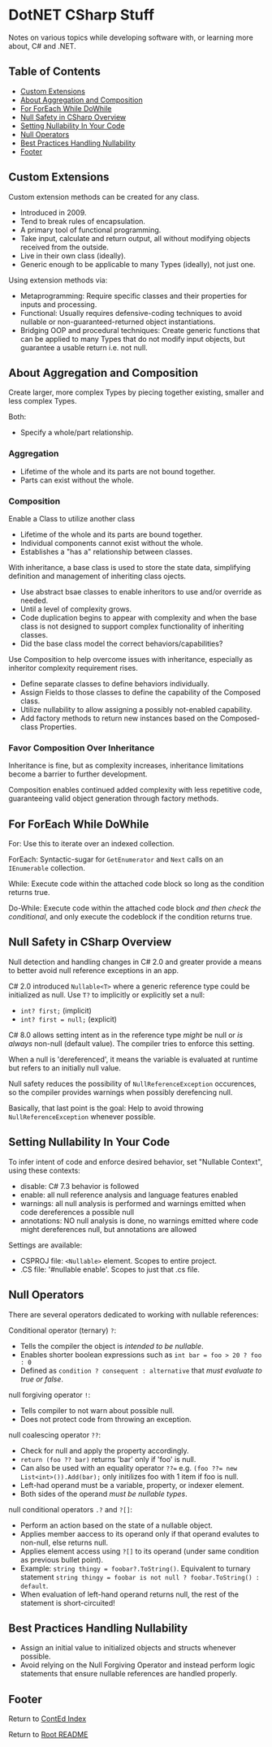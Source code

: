 # DotNET CSharp Stuff

Notes on various topics while developing software with, or learning more about, C# and .NET.

## Table of Contents

- [Custom Extensions](#custom-extensions)
- [About Aggregation and Composition](#about-aggregation-and-composition)
- [For ForEach While DoWhile](#for-foreach-while-dowhile)
- [Null Safety in CSharp Overview](#null-safety-in-csharp-overview)
- [Setting Nullability In Your Code](#setting-nullability-in-your-code)
- [Null Operators](#null-operators)
- [Best Practices Handling Nullability](#best-practices-handling-nullability)
- [Footer](#footer)

## Custom Extensions

Custom extension methods can be created for any class.

- Introduced in 2009.
- Tend to break rules of encapsulation.
- A primary tool of functional programming.
- Take input, calculate and return output, all without modifying objects received from the outside.
- Live in their own class (ideally).
- Generic enough to be applicable to many Types (ideally), not just one.

Using extension methods via:

- Metaprogramming: Require specific classes and their properties for inputs and processing.
- Functional: Usually requires defensive-coding techniques to avoid nullable or non-guaranteed-returned object instantiations.
- Bridging OOP and procedural techniques: Create generic functions that can be applied to many Types that do not modify input objects, but guarantee a usable return i.e. not null.

## About Aggregation and Composition

Create larger, more complex Types by piecing together existing, smaller and less complex Types.

Both:

- Specify a whole/part relationship.

### Aggregation

- Lifetime of the whole and its parts are not bound together.
- Parts can exist without the whole.

### Composition

Enable a Class to utilize another class

- Lifetime of the whole and its parts are bound together.
- Individual components cannot exist without the whole.
- Establishes a "has a" relationship between classes.

With inheritance, a base class is used to store the state data, simplifying definition and management of inheriting class ojects.

- Use abstract bsae classes to enable inheritors to use and/or override as needed.
- Until a level of complexity grows.
- Code duplication begins to appear with complexity and when the base class is not designed to support complex functionality of inheriting classes.
- Did the base class model the correct behaviors/capabilities?

Use Composition to help overcome issues with inheritance, especially as inheritor complexity requirement rises.

- Define separate classes to define behaviors individually.
- Assign Fields to those classes to define the capability of the Composed class.
- Utilize nullability to allow assigning a possibly not-enabled capability.
- Add factory methods to return new instances based on the Composed-class Properties.

### Favor Composition Over Inheritance

Inheritance is fine, but as complexity increases, inheritance limitations become a barrier to further development.

Composition enables continued added complexity with less repetitive code, guaranteeing valid object generation through factory methods.

## For ForEach While DoWhile

For: Use this to iterate over an indexed collection.

ForEach: Syntactic-sugar for `GetEnumerator` and `Next` calls on an `IEnumerable` collection.

While: Execute code within the attached code block so long as the condition returns true.

Do-While: Execute code within the attached code block _and then check the conditional_, and only execute the codeblock if the condition returns true.

## Null Safety in CSharp Overview

Null detection and handling changes in C# 2.0 and greater provide a means to better avoid null reference exceptions in an app.

C# 2.0 introduced `Nullable<T>` where a generic reference type could be initialized as null. Use `T?` to implicitly or explicitly set a null:

- `int? first;` (implicit)
- `int? first = null;` (explicit)

C# 8.0 allows setting intent as in the reference type _might_ be null or _is always_ non-null (default value). The compiler tries to enforce this setting.

When a null is 'dereferenced', it means the variable is evaluated at runtime but refers to an initially null value.

Null safety reduces the possibility of `NullReferenceException` occurences, so the compiler provides warnings when possibly derefencing null.

Basically, that last point is the goal: Help to avoid throwing `NullReferenceException` whenever possible.

## Setting Nullability In Your Code

To infer intent of code and enforce desired behavior, set "Nullable Context", using these contexts:

- disable: C# 7.3 behavior is followed
- enable: all null reference analysis and language features enabled
- warnings: all null analysis is performed and warnings emitted  when code dereferences a possible null
- annotations: NO null analysis is done, no warnings emitted where code might dereferences null, but annotations are allowed

Settings are available:

- CSPROJ file: `<Nullable>` element. Scopes to entire project.
- .CS file: '#nullable enable'. Scopes to just that .cs file.

## Null Operators

There are several operators dedicated to working with nullable references:

Conditional operator (ternary) `?`:

- Tells the compiler the object is _intended to be nullable_.
- Enables shorter boolean expressions such as `int bar = foo > 20 ? foo : 0`
- Defined as `condition ? consequent : alternative` that _must evaluate to true or false_.

null forgiving operator `!`:

- Tells compiler to not warn about possible null.
- Does not protect code from throwing an exception.

null coalescing operator `??`:

- Check for null and apply the property accordingly.
- `return (foo ?? bar)` returns 'bar' only if 'foo' is null.
- Can also be used with an equality operator `??=` e.g. `(foo ??= new List<int>()).Add(bar);` only initilizes foo with 1 item if foo is null.
- Left-had operand must be a variable, property, or indexer element.
- Both sides of the operand _must be nullable types_.

null conditional operators `.?` and `?[]`:

- Perform an action based on the state of a nullable object.
- Applies member aaccess to its operand only if that operand evalutes to non-null, else returns null.
- Applies element access using `?[]` to its operand (under same condition as previous bullet point).
- Example: `string thingy = foobar?.ToString()`. Equivalent to turnary statement `string thingy = foobar is not null ? foobar.ToString() : default`.
- When evaluation of left-hand operand returns null, the rest of the statement is short-circuited!

## Best Practices Handling Nullability

- Assign an initial value to initialized objects and structs whenever possible.
- Avoid relying on the Null Forgiving Operator and instead perform logic statements that ensure nullable references are handled properly.

## Footer

Return to [ContEd Index](conted-index.html)

Return to [Root README](../README.html)
